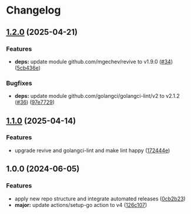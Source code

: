 # Changelog

## [1.2.0](https://github.com/kleister/go-mcupdater/compare/v1.1.0...v1.2.0) (2025-04-21)


### Features

* **deps:** update module github.com/mgechev/revive to v1.9.0 ([#34](https://github.com/kleister/go-mcupdater/issues/34)) ([5cb436e](https://github.com/kleister/go-mcupdater/commit/5cb436ec6bc340a1c4c3b10441f5f3b84f108aab))


### Bugfixes

* **deps:** update module github.com/golangci/golangci-lint/v2 to v2.1.2 ([#36](https://github.com/kleister/go-mcupdater/issues/36)) ([97e7729](https://github.com/kleister/go-mcupdater/commit/97e77299d66eb54ed6352ed9e79d8a2b70bdc853))

## [1.1.0](https://github.com/kleister/go-mcupdater/compare/v1.0.0...v1.1.0) (2025-04-14)


### Features

* upgrade revive and golangci-lint and make lint happy ([172444e](https://github.com/kleister/go-mcupdater/commit/172444eb93981cf4e187716e183184ff42fec27b))

## 1.0.0 (2024-06-05)


### Features

* apply new repo structure and integrate automated releases ([0cb2b23](https://github.com/kleister/go-mcupdater/commit/0cb2b231a748c25badf11a1aac5fb02515ad4de1))
* **major:** update actions/setup-go action to v4 ([126c107](https://github.com/kleister/go-mcupdater/commit/126c1070175abbb23c53ada76bf2ed21a01b56ea))
